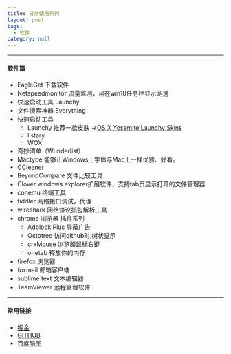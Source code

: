 ```yaml
---
title: 日常使用系列
layout: post
tags:
  - 软件
category: null
---
```

------------

#### 软件篇    

- EagleGet 下载软件
- Netspeedmonitor 流量监测，可在win10任务栏显示网速
- 快速启动工具 Launchy
- 文件搜索神器 Everything
- 快速启动工具
   * Launchy  推荐一款皮肤 ->[OS X Yosemite Launchy Skins](http://afgdesign.deviantart.com/art/OS-X-Yosemite-Launchy-Skins-459715719 "OS X Yosemite Launchy Skins")
   * listary
   * WOX
- 奇妙清单（Wunderlist）
- Mactype  能够让Windows上字体与Mac上一样优雅、好看。
- CCleaner 
- BeyondCompare  文件比较工具
- Clover windows explorer扩展软件，支持tab页显示打开的文件管理器
- conemu  终端工具
- fiddler  网络接口调试，代理
- wireshark 网络协议抓包解析工具    
- chrome 浏览器
    插件系列
    * Adblock Plus  屏蔽广告
    * Octotree  访问github时,树状显示
    * crxMouse  浏览器鼠标右键
    * onetab  释放你的内存
- firefox 浏览器
- foxmail 邮箱客户端
- sublime text  文本编辑器
- TeamViewer  远程管理软件



------------



#### 常用链接
- [掘金](https://juejin.im/timeline "掘金")
- [GITHUB](https://github.com/ "GITHUB")
- [百度脑图](http://naotu.baidu.com/ "百度脑图")
